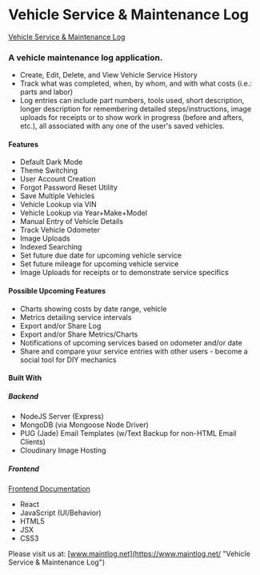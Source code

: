 # Vehicle Service & Maintenance Log
[Vehicle Service & Maintenance Log](https://www.maintlog.net/ "Vehicle Service & Maintenance Log")

### A vehicle maintenance log application.
- Create, Edit, Delete, and View Vehicle Service History
- Track what was completed, when, by whom, and with what costs (i.e.: parts and labor)
- Log entries can include part numbers, tools used, short description, longer description for remembering detailed steps/instructions, image uploads for receipts or to show work in progress (before and afters, etc.), all associated with any one of the user's saved vehicles.

#### Features
- Default Dark Mode
- Theme Switching
- User Account Creation
- Forgot Password Reset Utility
- Save Multiple Vehicles
- Vehicle Lookup via VIN
- Vehicle Lookup via Year+Make+Model
- Manual Entry of Vehicle Details
- Track Vehicle Odometer
- Image Uploads
- Indexed Searching
- Set future due date for upcoming vehicle service
- Set future mileage for upcoming vehicle service
- Image Uploads for receipts or to demonstrate service specifics

#### Possible Upcoming Features
- Charts showing costs by date range, vehicle
- Metrics detailing service intervals
- Export and/or Share Log
- Export and/or Share Metrics/Charts
- Notifications of upcoming services based on odometer and/or date
- Share and compare your service entries with other users - become a social tool for DIY mechanics

#### Built With
##### Backend
- NodeJS Server (Express)
- MongoDB (via Mongoose Node Driver)
- PUG (Jade) Email Templates (w/Text Backup for non-HTML Email Clients)
- Cloudinary Image Hosting

##### Frontend
[Frontend Documentation](https://usarneme.github.io/maint_log_docs/ "Frontend Documentation")
- React
- JavaScript (UI/Behavior)
- HTML5
- JSX
- CSS3

Please visit us at: [www.maintlog.net](https://www.maintlog.net/ "Vehicle Service & Maintenance Log")
